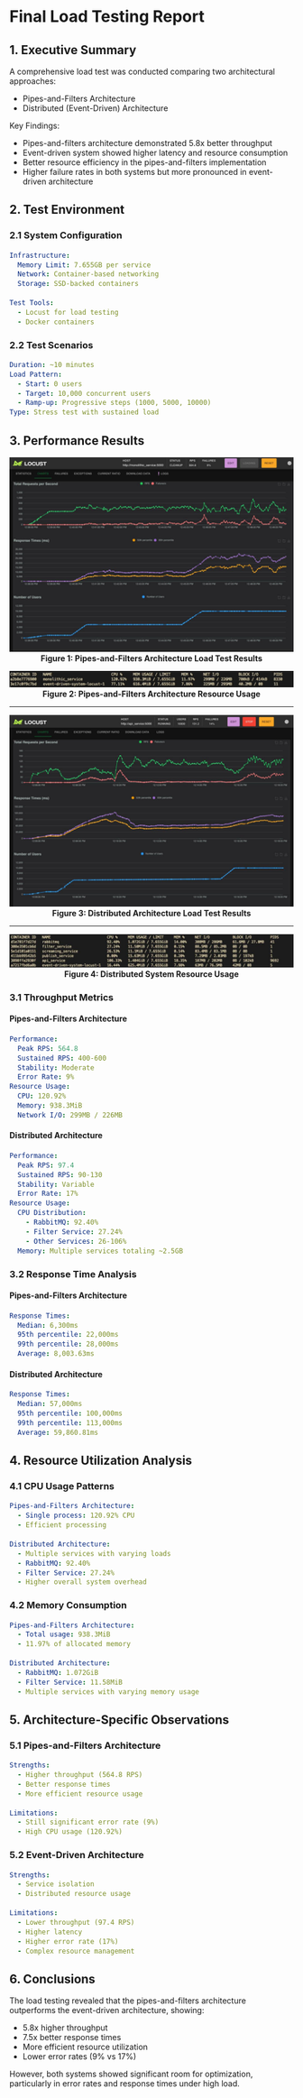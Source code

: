 # Final Load Testing Report

## 1. Executive Summary

A comprehensive load test was conducted comparing two architectural approaches:

- Pipes-and-Filters Architecture
- Distributed (Event-Driven) Architecture

Key Findings:

- Pipes-and-filters architecture demonstrated 5.8x better throughput
- Event-driven system showed higher latency and resource consumption
- Better resource efficiency in the pipes-and-filters implementation
- Higher failure rates in both systems but more pronounced in event-driven architecture

## 2. Test Environment

### 2.1 System Configuration

```yaml
Infrastructure:
  Memory Limit: 7.655GB per service
  Network: Container-based networking
  Storage: SSD-backed containers

Test Tools:
  - Locust for load testing
  - Docker containers
```

### 2.2 Test Scenarios

```yaml
Duration: ~10 minutes
Load Pattern:
  - Start: 0 users
  - Target: 10,000 concurrent users
  - Ramp-up: Progressive steps (1000, 5000, 10000)
Type: Stress test with sustained load
```


## 3. Performance Results



<div align="center">

![Pipes-and-Filters Architecture Performance](./mono-charts.jpg)
**Figure 1: Pipes-and-Filters Architecture Load Test Results**

</div>


<div align="center">

![Pipes-and-Filters Architecture Resource Usage](./mono-resources.jpg)
**Figure 2: Pipes-and-Filters Architecture Resource Usage**

</div>

-----

<div align="center">

![Distributed System Performance](./dist-charts.jpg)
**Figure 3: Distributed Architecture Load Test Results**

</div>

-----

<div align="center">

![Distributed System Resource Usage](./dist-resources.jpg)
**Figure 4: Distributed System Resource Usage**

</div>


### 3.1 Throughput Metrics

#### Pipes-and-Filters Architecture

```yaml
Performance:
  Peak RPS: 564.8
  Sustained RPS: 400-600
  Stability: Moderate
  Error Rate: 9%
Resource Usage:
  CPU: 120.92%
  Memory: 938.3MiB
  Network I/O: 299MB / 226MB
```

#### Distributed Architecture

```yaml
Performance:
  Peak RPS: 97.4
  Sustained RPS: 90-130
  Stability: Variable
  Error Rate: 17%
Resource Usage:
  CPU Distribution:
    - RabbitMQ: 92.40%
    - Filter Service: 27.24%
    - Other Services: 26-106%
  Memory: Multiple services totaling ~2.5GB
```

### 3.2 Response Time Analysis

#### Pipes-and-Filters Architecture

```yaml
Response Times:
  Median: 6,300ms
  95th percentile: 22,000ms
  99th percentile: 28,000ms
  Average: 8,003.63ms
```

#### Distributed Architecture

```yaml
Response Times:
  Median: 57,000ms
  95th percentile: 100,000ms
  99th percentile: 113,000ms
  Average: 59,860.81ms
```

## 4. Resource Utilization Analysis

### 4.1 CPU Usage Patterns

```yaml
Pipes-and-Filters Architecture:
  - Single process: 120.92% CPU
  - Efficient processing

Distributed Architecture:
  - Multiple services with varying loads
  - RabbitMQ: 92.40%
  - Filter Service: 27.24%
  - Higher overall system overhead
```

### 4.2 Memory Consumption

```yaml
Pipes-and-Filters Architecture:
  - Total usage: 938.3MiB
  - 11.97% of allocated memory

Distributed Architecture:
  - RabbitMQ: 1.072GiB
  - Filter Service: 11.58MiB
  - Multiple services with varying memory usage
```

## 5. Architecture-Specific Observations

### 5.1 Pipes-and-Filters Architecture

```yaml
Strengths:
  - Higher throughput (564.8 RPS)
  - Better response times
  - More efficient resource usage

Limitations:
  - Still significant error rate (9%)
  - High CPU usage (120.92%)
```

### 5.2 Event-Driven Architecture

```yaml
Strengths:
  - Service isolation
  - Distributed resource usage

Limitations:
  - Lower throughput (97.4 RPS)
  - Higher latency
  - Higher error rate (17%)
  - Complex resource management
```

## 6. Conclusions

The load testing revealed that the pipes-and-filters architecture outperforms the event-driven architecture, showing:

- 5.8x higher throughput
- 7.5x better response times
- More efficient resource utilization
- Lower error rates (9% vs 17%)

However, both systems showed significant room for optimization, particularly in error rates and response times under high load.
